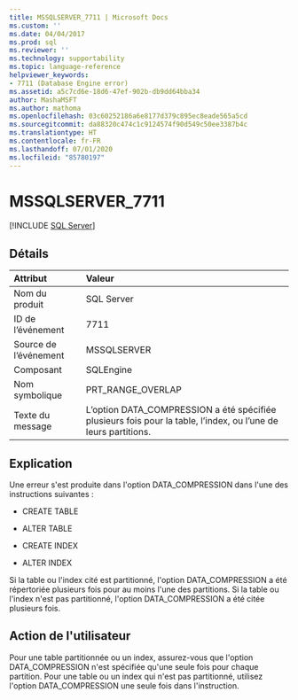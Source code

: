 ```yaml
---
title: MSSQLSERVER_7711 | Microsoft Docs
ms.custom: ''
ms.date: 04/04/2017
ms.prod: sql
ms.reviewer: ''
ms.technology: supportability
ms.topic: language-reference
helpviewer_keywords:
- 7711 (Database Engine error)
ms.assetid: a5c7cd6e-18d6-47ef-902b-db9dd64bba34
author: MashaMSFT
ms.author: mathoma
ms.openlocfilehash: 03c60252186a6e8177d379c895ec8eade565a5cd
ms.sourcegitcommit: da88320c474c1c9124574f90d549c50ee3387b4c
ms.translationtype: HT
ms.contentlocale: fr-FR
ms.lasthandoff: 07/01/2020
ms.locfileid: "85780197"
---
```

# <a name="mssqlserver_7711"></a>MSSQLSERVER_7711
 [!INCLUDE [SQL Server](../../includes/applies-to-version/sqlserver.md)]
  
## <a name="details"></a>Détails  
  
| Attribut | Valeur |  
| :-------- | :---- |  
|Nom du produit|SQL Server|  
|ID de l’événement|7711|  
|Source de l’événement|MSSQLSERVER|  
|Composant|SQLEngine|  
|Nom symbolique|PRT_RANGE_OVERLAP|  
|Texte du message|L’option DATA_COMPRESSION a été spécifiée plusieurs fois pour la table, l’index, ou l’une de leurs partitions.|  
  
## <a name="explanation"></a>Explication  
Une erreur s'est produite dans l'option DATA_COMPRESSION dans l'une des instructions suivantes :  
  
-   CREATE TABLE  
  
-   ALTER TABLE  
  
-   CREATE INDEX  
  
-   ALTER INDEX  
  
Si la table ou l'index cité est partitionné, l'option DATA_COMPRESSION a été répertoriée plusieurs fois pour au moins l'une des partitions. Si la table ou l'index n'est pas partitionné, l'option DATA_COMPRESSION a été citée plusieurs fois.  
  
## <a name="user-action"></a>Action de l'utilisateur  
Pour une table partitionnée ou un index, assurez-vous que l'option DATA_COMPRESSION n'est spécifiée qu'une seule fois pour chaque partition. Pour une table ou un index qui n'est pas partitionné, utilisez l'option DATA_COMPRESSION une seule fois dans l'instruction.  
  
